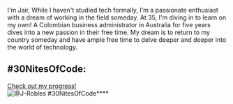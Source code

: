 

I'm Jair, While I haven't studied tech formally, I'm a passionate enthusiast with a dream of working in the field someday. At 35, I'm diving in to learn on my own!
A Colombian business administrator in Australia for five years dives into a new passion in their free time.
My dream is to return to my country someday and have ample free time to delve deeper and deeper into the world of technology.

## #30NitesOfCode:  
  [Check out my progress!](https://www.codedex.io/@J-Robles/30-nites-of-code)  
  ![@J-Robles #30NitesOfCode](https://www.codedex.io/api/petStatus?user=J-Robles)****
